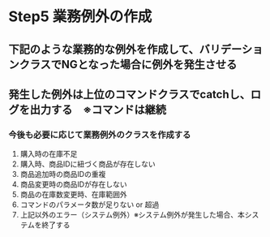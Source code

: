 # Step5 業務例外の作成
## 下記のような業務的な例外を作成して、バリデーションクラスでNGとなった場合に例外を発生させる
## 発生した例外は上位のコマンドクラスでcatchし、ログを出力する　※コマンドは継続
### 今後も必要に応じて業務例外のクラスを作成する

1. 購入時の在庫不足
2. 購入時、商品IDに紐づく商品が存在しない
3. 商品追加時の商品IDの重複
4. 商品変更時の商品IDが存在しない
5. 商品の在庫数変更時、在庫範囲外
6. コマンドのパラメータ数が足りない or 超過
7. 上記以外のエラー（システム例外）※システム例外が発生した場合、本システムを終了する
